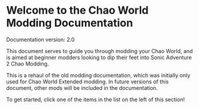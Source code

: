 # Welcome to the Chao World Modding Documentation

Documentation version: 2.0

This document serves to guide you through modding your Chao World, and is aimed at beginner modders looking to dip their feet into Sonic Adventure 2 Chao Modding.

This is a rehaul of the old modding documentation, which was initially only used for Chao World Extended modding. In future versions of this document, other mods will be included in the documentation.

To get started, click one of the items in the list on the left of this section!
